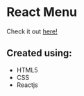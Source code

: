 # React Menu

Check it out [here!](https://ianbrdeguzman.github.io/react-menu/)

## Created using:

-   HTML5
-   CSS
-   Reactjs
